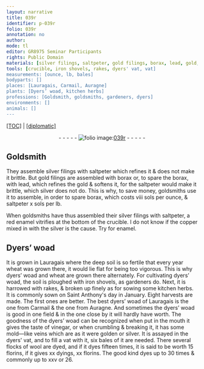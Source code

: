 ```yaml
---
layout: narrative
title: 039r
identifier: p-039r
folio: 039r
annotation: no
author:
mode: tl
editor: GR8975 Seminar Participants
rights: Public Domain
materials: [silver filings, saltpeter, gold filings, borax, lead, gold, silver, red enamel, copper, enamel, Dyers’ woad, dyers’ woad, iron, vinegar, wool]
tools: [crucible, iron shovels, rakes, dyers' vat, vat]
measurements: [ounce, lb, bales]
bodyparts: []
places: [Lauragais, Carmail, Auragne]
plants: [Dyers’ woad, kitchen herbs]
professions: [Goldsmith, goldsmiths, gardeners, dyers]
environments: []
animals: []
---
```


<p><a href="{{ site.baseurl }}/translation/" target="_blank">[TOC]</a> | <a href="{{ site.baseurl }}/texts/p-039r_tc/">[diplomatic]</a></p><div class="folio" align="center">- - - - - <a href="http://gallica.bnf.fr/ark:/12148/btv1b10500001g/f83.image" target="_blank"><img src="https://cu-mkp.github.io/2017-workshop-edition/assets/photo-icon.png" alt="folio image: " style="display:inline-block; margin-bottom:-3px;"/>039r</a> - - - - - </div>  
  

## <span class="pro">Goldsmith</span>

 
They assemble <span class="m">silver filings</span> with <span class="m">saltpeter</span> which refines it & does not make it brittle. But <span class="m">gold filings</span> are assembled with <span class="m">borax</span> or, to spare the <span class="m">borax</span>, with <span class="m">lead</span>, which refines the <span class="m">gold</span> & softens it, for the <span class="m">saltpeter</span> would make it brittle, which <span class="m">silver</span> does not do. This is why, to save money, <span class="pro">goldsmiths</span> use it to assemble, in order to spare <span class="m">borax</span>, which costs viii <span class="cn">sols</span> per <span class="ms">ounce</span>, & <span class="m">saltpeter</span> x <span class="cn">sols</span> per <span class="ms">lb</span>.
 
When <span class="pro">goldsmiths</span> have thus assembled their <span class="m">silver filings</span> with <span class="m">saltpeter</span>, a <span class="m">red enamel</span> vitrifies at the bottom of the <span class="tl">crucible</span>. I do not know if the <span class="m">copper</span> mixed in with the <span class="m">silver</span> is the cause. Try for <span class="m">enamel</span>.
 
 
  

## <span class="m"><span class="pa">Dyers’ woad</span></span>

 
It is grown in <span class="pl">Lauragais</span> where the deep soil is so fertile that every year wheat was grown there, it would lie flat for being too vigorous. This is why <span class="m">dyers’ woad</span> and wheat are grown there alternately. For cultivating <span class="m">dyers’ woad</span>, the soil is ploughed with <span class="tl"><span class="m">iron</span> shovels</span>, as <span class="pro">gardeners</span> do. Next, it is harrowed with <span class="tl">rakes</span>, & broken up finely as for sowing some <span class="pa">kitchen herbs</span>. It is commonly sown on <span class="tmp">Saint Anthony's day in January</span>. Eight harvests are made. The first ones are better. The best <span class="m">dyers’ woad</span> of <span class="pl">Lauragais</span> is the one from <span class="pl">Carmail</span> & the one from <span class="pl">Auragne</span>. And sometimes the <span class="m">dyers’ woad</span> is good in one field & in the one close by it will hardly have worth. The goodness of the <span class="m">dyers’ woad</span> can be recognized when put in the mouth it gives the taste of <span class="m">vinegar</span>, or when crumbling & breaking it, it has some mold—like veins which are as it were golden or silver. It is assayed in the <span class="tl"><span class="pro">dyers</span>' vat</span>, and to fill a <span class="tl">vat</span> with it, six <span class="ms">bales</span> of it are needed. There several flocks of <span class="m">wool</span> are dyed, and if it dyes fifteen times, it is said to be worth 15 <span class="cn">florins</span>, if it gives xx dyings, xx <span class="cn">florins</span>. The good kind dyes up to 30 times & commonly up to xxv or 26.
 
